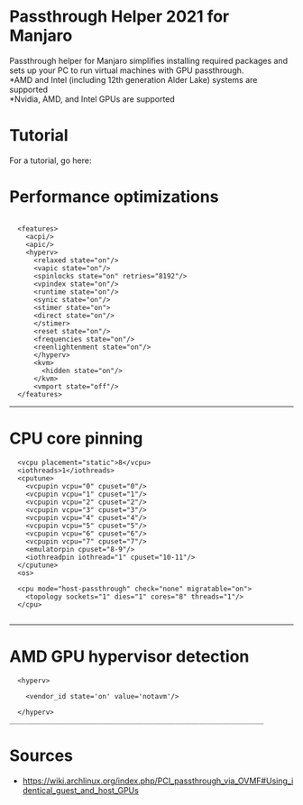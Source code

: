 # Passthrough Helper 2021 for Manjaro

Passthrough helper for Manjaro simplifies installing required packages and sets up your PC to run virtual machines with GPU passthrough. <br/>
*AMD and Intel (including 12th generation Alder Lake) systems are supported<br/>
*Nvidia, AMD, and Intel GPUs are supported<br/>

# Tutorial
For a tutorial, go here:<br/>

# Performance optimizations
```

  <features>
    <acpi/>
    <apic/>
    <hyperv>
      <relaxed state="on"/>
      <vapic state="on"/>
      <spinlocks state="on" retries="8192"/>
      <vpindex state="on"/>
      <runtime state="on"/>
      <synic state="on"/>
      <stimer state="on">
      <direct state="on"/>
      </stimer>
      <reset state="on"/>
      <frequencies state="on"/>
      <reenlightenment state="on"/>
      </hyperv>
      <kvm>
        <hidden state="on"/>
      </kvm>
      <vmport state="off"/>
  </features>
```

_______________________________________________________________
# CPU core pinning
```
  <vcpu placement="static">8</vcpu>
  <iothreads>1</iothreads>
  <cputune>
    <vcpupin vcpu="0" cpuset="0"/>
    <vcpupin vcpu="1" cpuset="1"/>
    <vcpupin vcpu="2" cpuset="2"/>
    <vcpupin vcpu="3" cpuset="3"/>
    <vcpupin vcpu="4" cpuset="4"/>
    <vcpupin vcpu="5" cpuset="5"/>
    <vcpupin vcpu="6" cpuset="6"/>
    <vcpupin vcpu="7" cpuset="7"/>
    <emulatorpin cpuset="8-9"/>
    <iothreadpin iothread="1" cpuset="10-11"/>
  </cputune>
  <os>

  <cpu mode="host-passthrough" check="none" migratable="on">
    <topology sockets="1" dies="1" cores="8" threads="1"/>
  </cpu>
  
```
__________________________________________________________________
# AMD GPU hypervisor detection
```
  <hyperv>
    
    <vendor_id state='on' value='notavm'/>
    
  </hyperv>
_______________________________________________________________
```
  
# Sources
* https://wiki.archlinux.org/index.php/PCI_passthrough_via_OVMF#Using_identical_guest_and_host_GPUs
